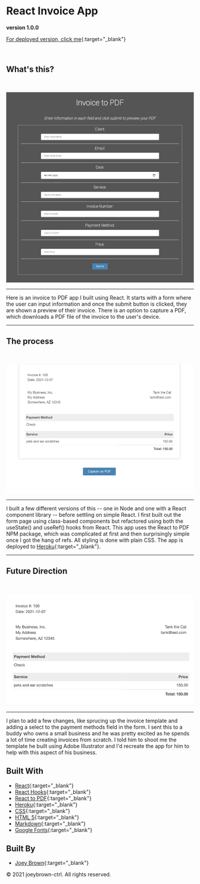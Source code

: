 # React Invoice App

**version 1.0.0**

[For deployed version, click me](https://invoice-pdf-app.herokuapp.com/){:target="_blank"}

<br>

## What's this?

<br>

![Image of React Invoice App](https://raw.githubusercontent.com/joeybrown-ctrl/react-invoice-app/main/src/images/form.png)
<hr>

Here is an invoice to PDF app I built using React. It starts with a form where the user can input information and once the submit button is clicked, they are shown a preview of their invoice. There is an option to capture a PDF, which downloads a PDF file of the invoice to the user's device. 

<hr>

## The process

<br>

![Image of Invoice Preview](https://github.com/joeybrown-ctrl/react-invoice-app/blob/main/src/images/pdf-capture.png)
<hr>

I built a few different versions of this -- one in Node and one with a React component library -- before settling on simple React. I first built out the form page using class-based components but refactored using both the useState() and useRef() hooks from React. This app uses the React to PDF NPM package, which was complicated at first and then surprisingly simple once I got the hang of refs. All styling is done with plain CSS. The app is deployed to [Heroku](https://invoice-pdf-app.herokuapp.com/){:target="_blank"}.

<hr>

## Future Direction

<br>

![Image of Invoice PDF](https://raw.githubusercontent.com/joeybrown-ctrl/react-invoice-app/main/src/images/invoice.png)

<hr>

I plan to add a few changes, like sprucing up the invoice template and adding a select to the payment methods field in the form. I sent this to a buddy who owns a small business and he was pretty excited as he spends a lot of time creating invoices from scratch. I told him to shoot me the template he built using Adobe Illustrator and I'd recreate the app for him to help with this aspect of his business. 


## Built With

* [React](https://reactjs.org/){:target="_blank"}
* [React Hooks](https://reactjs.org/docs/hooks-intro.html){:target="_blank"}
* [React to PDF](https://www.npmjs.com/package/react-to-pdf){:target="_blank"}
* [Heroku](https://www.heroku.com){:target="_blank"}
* [CSS](https://developer.mozilla.org/en-US/docs/Web/CSS){:target="_blank"}
* [HTML 5](https://developer.mozilla.org/en-US/docs/Web/Guide/HTML/HTML5){:target="_blank"}
* [Markdown](https://guides.github.com/features/mastering-markdown/){:target="_blank"}
* [Google Fonts](https://fonts.google.com/){:target="_blank"}


## Built By

* [Joey Brown](https://github.com/joeybrown-ctrl){:target="_blank"}



&copy; 2021 joeybrown-ctrl. All rights reserved.